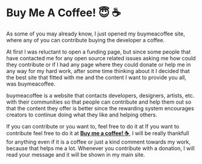 # Buy Me A Coffee! :innocent: :coffee:

As some of you may already know, I just opened my buymeacoffee site, where any of you can contribute buying the developer a coffee.

At first I was reluctant to open a funding page, but since some people that have contacted me for any open source related issues asking me how could they contribute or if I had any page where they could donate or help me in any way for my hard work, after some time thinking about it I decided that the best site that fitted with me and the content I want to provide you all, was buymeacoffee.

buymeacoffee is a website that contacts developers, designers, artists, etc. with their communities so that people can contribute and help them out so that the content they offer is better since the rewarding system encourages creators to continue doing what they like and helping others.

If you can contribute or you want to, feel free to do it at If you want to contribute feel free to do it at [__Buy me a coffee! :coffee:__](https://www.buymeacoffee.com/coffeeforrohit), I will be really thankfull for anything even if it is a coffee or just a kind comment towards my work, because that helps me a lot. Whenever you contribute with a donation, I will read your message and it will be shown in my main site.
